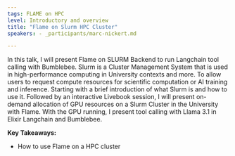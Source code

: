 ```yaml
---
tags: FLAME on HPC
level: Introductory and overview
title: "Flame on Slurm HPC Cluster"
speakers: - _participants/marc-nickert.md

---
```

In this talk, I will present Flame on SLURM Backend to run Langchain tool calling with Bumblebee.
Slurm is a Cluster Management System that is used in high-performance computing in University contexts and more.
To allow users to request compute resources for scientific computation or AI training and inference.
Starting with a brief introduction of what Slurm is and how to use it.
Followed by an interactive Livebook session, I will present on-demand allocation of GPU resources on a Slurm Cluster in the University with Flame.
With the GPU running, I present tool calling with Llama 3.1 in Elixir Langchain and Bumblebee.

**Key Takeaways:**
- How to use Flame on a HPC cluster
